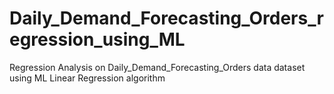 # Daily_Demand_Forecasting_Orders_regression_using_ML
Regression Analysis on Daily_Demand_Forecasting_Orders data dataset using ML Linear Regression algorithm

